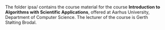 The folder ipsa/ contains the course material for the course
__Introduction to Algorithms with Scientific Applications__,
offered at Aarhus University, Department of Computer Science.
The lecturer of the course is Gerth Stølting Brodal.
